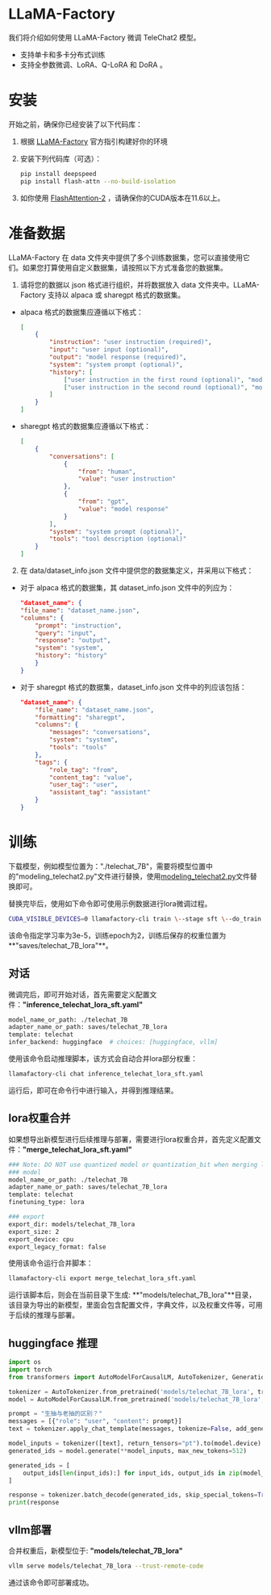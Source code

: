 # LLaMA-Factory
我们将介绍如何使用 LLaMA-Factory 微调 TeleChat2 模型。

* 支持单卡和多卡分布式训练
* 支持全参数微调、LoRA、Q-LoRA 和 DoRA 。

# 安装
开始之前，确保你已经安装了以下代码库：

1. 根据 [LLaMA-Factory](https://github.com/hiyouga/LLaMA-Factory) 官方指引构建好你的环境
2. 安装下列代码库（可选）：

    ```bash
    pip install deepspeed
    pip install flash-attn --no-build-isolation
    ```

3. 如你使用 [FlashAttention-2](https://github.com/Dao-AILab/flash-attention)  ，请确保你的CUDA版本在11.6以上。

# 准备数据
LLaMA-Factory 在 data 文件夹中提供了多个训练数据集，您可以直接使用它们。如果您打算使用自定义数据集，请按照以下方式准备您的数据集。

1. 请将您的数据以 json 格式进行组织，并将数据放入 data 文件夹中。LLaMA-Factory 支持以 alpaca 或 sharegpt 格式的数据集。

* alpaca 格式的数据集应遵循以下格式：
    ```json
    [
        {
            "instruction": "user instruction (required)",
            "input": "user input (optional)",
            "output": "model response (required)",
            "system": "system prompt (optional)",
            "history": [
                ["user instruction in the first round (optional)", "model response in the first round (optional)"],
                ["user instruction in the second round (optional)", "model response in the second round (optional)"]
            ]
        }
    ]
    ```
* sharegpt 格式的数据集应遵循以下格式：
    ```json
    [
        {
            "conversations": [
                {
                    "from": "human",
                    "value": "user instruction"
                },
                {
                    "from": "gpt",
                    "value": "model response"
                }
            ],
            "system": "system prompt (optional)",
            "tools": "tool description (optional)"
        }
    ]
    ```
2. 在 data/dataset_info.json 文件中提供您的数据集定义，并采用以下格式：

* 对于 alpaca 格式的数据集，其 dataset_info.json 文件中的列应为：

    ```json
    "dataset_name": {
    "file_name": "dataset_name.json",
    "columns": {
        "prompt": "instruction",
        "query": "input",
        "response": "output",
        "system": "system",
        "history": "history"
        }
    }
    ```
* 对于 sharegpt 格式的数据集，dataset_info.json 文件中的列应该包括：

    ```json
    "dataset_name": {
        "file_name": "dataset_name.json",
        "formatting": "sharegpt",
        "columns": {
            "messages": "conversations",
            "system": "system",
            "tools": "tools"
        },
        "tags": {
            "role_tag": "from",
            "content_tag": "value",
            "user_tag": "user",
            "assistant_tag": "assistant"
        }
    }
    ```

# 训练
下载模型，例如模型位置为："./telechat_7B"，需要将模型位置中的"modeling_telechat2.py"文件进行替换，使用[modeling_telechat2.py](../llama_factory_training/modeling_telechat2.py)文件替换即可。

替换完毕后，使用如下命令即可使用示例数据进行lora微调过程。

```Bash
CUDA_VISIBLE_DEVICES=0 llamafactory-cli train \--stage sft \--do_train True \--model_name_or_path ./telechat_7B \--preprocessing_num_workers 16 \--finetuning_type lora \--template telechat \--flash_attn auto \--dataset_dir data \--dataset identity,alpaca_en_demo \--cutoff_len 1024 \--learning_rate 3.e-5 \--num_train_epochs 2.0 \--max_samples 100000 \--per_device_train_batch_size 1 \--gradient_accumulation_steps 1 \--lr_scheduler_type cosine \--max_grad_norm 1.0 \--logging_steps 1 \--save_steps 100 \--warmup_steps 0 \--optim adamw_torch \--packing False \--report_to none \--output_dir saves/telechat_7B_lora \--plot_loss True \--ddp_timeout 180000000 \--include_num_input_tokens_seen True \--lora_rank 8 \--lora_alpha 16 \--lora_dropout 0 \--lora_target all 
```

该命令指定学习率为3e-5，训练epoch为2，训练后保存的权重位置为**"saves/telechat_7B_lora"**。

## 对话

微调完后，即可开始对话，首先需要定义配置文件：**"inference_telechat_lora_sft.yaml"**

```Bash
model_name_or_path: ./telechat_7B
adapter_name_or_path: saves/telechat_7B_lora
template: telechat
infer_backend: huggingface  # choices: [huggingface, vllm]
```

使用该命令启动推理脚本，该方式会自动合并lora部分权重：

```Bash
llamafactory-cli chat inference_telechat_lora_sft.yaml
```
运行后，即可在命令行中进行输入，并得到推理结果。

## lora权重合并

如果想导出新模型进行后续推理与部署，需要进行lora权重合并，首先定义配置文件：**"merge_telechat_lora_sft.yaml"**

```Bash
### Note: DO NOT use quantized model or quantization_bit when merging lora adapters
### model
model_name_or_path: ./telechat_7B
adapter_name_or_path: saves/telechat_7B_lora
template: telechat
finetuning_type: lora

### export
export_dir: models/telechat_7B_lora
export_size: 2
export_device: cpu
export_legacy_format: false
```

使用该命令运行合并脚本：

```Bash
llamafactory-cli export merge_telechat_lora_sft.yaml
```

运行该脚本后，则会在当前目录下生成: **"models/telechat_7B_lora"**目录，该目录为导出的新模型，里面会包含配置文件，字典文件，以及权重文件等，可用于后续的推理与部署。

## huggingface 推理

```python
import os
import torch
from transformers import AutoModelForCausalLM, AutoTokenizer, GenerationConfig

tokenizer = AutoTokenizer.from_pretrained('models/telechat_7B_lora', trust_remote_code=True)
model = AutoModelForCausalLM.from_pretrained('models/telechat_7B_lora', trust_remote_code=True, device_map="auto", torch_dtype=torch.float16)

prompt = "生抽与老抽的区别？"
messages = [{"role": "user", "content": prompt}]
text = tokenizer.apply_chat_template(messages, tokenize=False, add_generation_prompt=True)

model_inputs = tokenizer([text], return_tensors="pt").to(model.device)
generated_ids = model.generate(**model_inputs, max_new_tokens=512)

generated_ids = [
    output_ids[len(input_ids):] for input_ids, output_ids in zip(model_inputs.input_ids, generated_ids)
]

response = tokenizer.batch_decode(generated_ids, skip_special_tokens=True)[0]
print(response
```

## vllm部署

合并权重后，新模型位于: **"models/telechat_7B_lora"**

```Bash
vllm serve models/telechat_7B_lora --trust-remote-code
```

通过该命令即可部署成功。